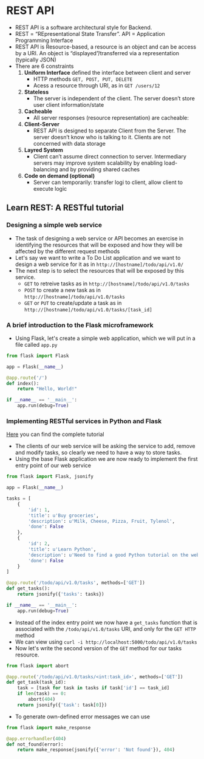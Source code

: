 # REST API

- REST API is a software architectural style for Backend.
- REST = “REpresentational State Transfer”. API = Application Programming Interface
- REST API is Resource-based, a resource is an object and can be access by a URI. An object is “displayed”/transferred via a representation (typically JSON)
- There are 6 constraints
  1. **Uniform Interface** defined the interface between client and server
     - HTTP methods `GET, POST, PUT, DELETE`
     - Acess a resource through URI, as in `GET /users/12`
  2. **Stateless**
     - The server is independent of the client. The server doesn’t store user client information/state
  3. **Cacheable**
     - All server responses (resource representation) are cacheable:
  4. **Client-Server**
     - REST API is designed to separate Client from the Server. The server doesn’t know who is talking to it. Clients are not concerned with data storage
  5. **Layred System**
     - Client can’t assume direct connection to server. Intermediary servers may improve system scalability by enabling load-balancing and by providing shared caches
  6. **Code on demand (optional)**
     - Server can temporarily: transfer logi to client, allow client to execute logic

## Learn REST: A RESTful tutorial

### Designing a simple web service

- The task of designing a web service or API becomes an exercise in identifying the resources that will be exposed and how they will be affected by the different request methods
- Let's say we want to write a To Do List application and we want to design a web service for it as in `http://[hostname]/todo/api/v1.0/`
- The next step is to select the resources that will be exposed by this service.
  - `GET` to retreive tasks as in `http://[hostname]/todo/api/v1.0/tasks`
  - `POST` to create a new task as in `http://[hostname]/todo/api/v1.0/tasks`
  - `GET` or `PUT` to create/update a task as in `http://[hostname]/todo/api/v1.0/tasks/[task_id]`

### A brief introduction to the Flask microframework

- Using Flask, let's create a simple web application, which we will put in a file called `app.py`
```Python
from flask import Flask

app = Flask(__name__)

@app.route('/')
def index():
    return "Hello, World!"

if __name__ == '__main__':
    app.run(debug=True)
```

### Implementing RESTful services in Python and Flask

[Here](https://blog.miguelgrinberg.com/post/designing-a-restful-api-with-python-and-flask) you can find the complete tutorial

- The clients of our web service will be asking the service to add, remove and modify tasks, so clearly we need to have a way to store tasks.
- Using the base Flask application we are now ready to implement the first entry point of our web service

```Python
from flask import Flask, jsonify

app = Flask(__name__)

tasks = [
    {
        'id': 1,
        'title': u'Buy groceries',
        'description': u'Milk, Cheese, Pizza, Fruit, Tylenol', 
        'done': False
    },
    {
        'id': 2,
        'title': u'Learn Python',
        'description': u'Need to find a good Python tutorial on the web', 
        'done': False
    }
]

@app.route('/todo/api/v1.0/tasks', methods=['GET'])
def get_tasks():
    return jsonify({'tasks': tasks})

if __name__ == '__main__':
    app.run(debug=True)
```

- Instead of the index entry point we now have a `get_tasks` function that is associated with the `/todo/api/v1.0/tasks` URI, and only for the `GET HTTP` method
- We can view using `curl -i http://localhost:5000/todo/api/v1.0/tasks`
- Now let's write the second version of the `GET` method for our tasks resource.

```Python
from flask import abort

@app.route('/todo/api/v1.0/tasks/<int:task_id>', methods=['GET'])
def get_task(task_id):
    task = [task for task in tasks if task['id'] == task_id]
    if len(task) == 0:
        abort(404)
    return jsonify({'task': task[0]})
```
- To generate own-defined error messages we can use

```Python
from flask import make_response

@app.errorhandler(404)
def not_found(error):
    return make_response(jsonify({'error': 'Not found'}), 404)
```